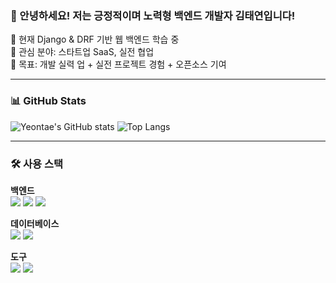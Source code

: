 ### 👋 안녕하세요! 저는 긍정적이며 노력형 백엔드 개발자 김태연입니다!

🌱 현재 Django & DRF 기반 웹 백엔드 학습 중  
🚀 관심 분야: 스타트업 SaaS, 실전 협업  
🎯 목표: 개발 실력 업 + 실전 프로젝트 경험 + 오픈소스 기여

---

### 📊 GitHub Stats

![Yeontae's GitHub stats](https://github-readme-stats.vercel.app/api?username=yeontae519&show_icons=true&theme=radical)
![Top Langs](https://github-readme-stats.vercel.app/api/top-langs/?username=yeontae519&layout=compact&theme=radical)

---

### 🛠 사용 스택

**백엔드**
<br>
<img src="https://img.shields.io/badge/Python-3776AB?style=flat&logo=Python&logoColor=white"/>
<img src="https://img.shields.io/badge/Django-092E20?style=flat&logo=Django&logoColor=white"/>
<img src="https://img.shields.io/badge/DRF-FF1709?style=flat&logo=Django&logoColor=white"/>

**데이터베이스**
<br>
<img src="https://img.shields.io/badge/PostgreSQL-4169E1?style=flat&logo=PostgreSQL&logoColor=white"/>
<img src="https://img.shields.io/badge/MySQL-4479A1?style=flat&logo=MySQL&logoColor=white"/>

**도구**
<br>
<img src="https://img.shields.io/badge/Git-F05032?style=flat&logo=Git&logoColor=white"/>
<img src="https://img.shields.io/badge/GitHub-181717?style=flat&logo=GitHub&logoColor=white"/>
